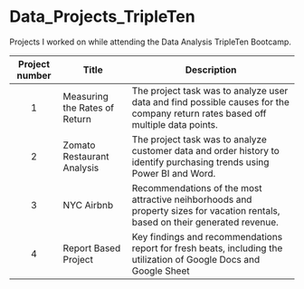 # Data_Projects_TripleTen

Projects I worked on while attending the Data Analysis TripleTen Bootcamp.


| Project number | Title | Description |
| :-----------: | ----------- |----------- |
| 1 | Measuring the Rates of Return| The project task was to analyze user data and find possible causes for the company return rates based off multiple data points. |
| 2 | Zomato Restaurant Analysis   | The project task was to analyze customer data and order history to identify purchasing trends using Power BI and Word.          |
| 3 | NYC Airbnb                   | Recommendations of the most attractive neihborhoods and property sizes for vacation rentals, based on their generated revenue.  |
| 4 | Report Based Project         | Key findings and recommendations report for fresh beats, including the utilization of Google Docs and Google Sheet              |








